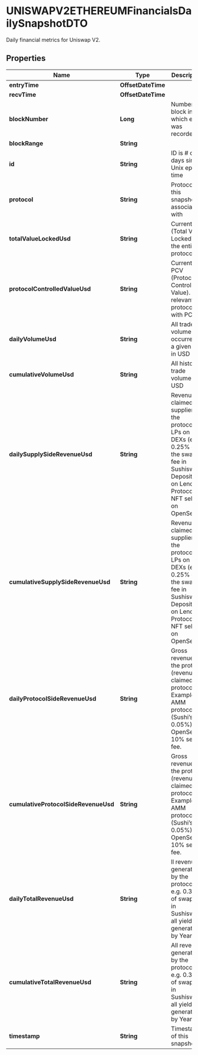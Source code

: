 

# UNISWAPV2ETHEREUMFinancialsDailySnapshotDTO

Daily financial metrics for Uniswap V2.

## Properties

| Name | Type | Description | Notes |
|------------ | ------------- | ------------- | -------------|
|**entryTime** | **OffsetDateTime** |  |  [optional] |
|**recvTime** | **OffsetDateTime** |  |  [optional] |
|**blockNumber** | **Long** | Number of block in which entity was recorded. |  [optional] |
|**blockRange** | **String** |  |  [optional] |
|**id** | **String** | ID is # of days since Unix epoch time |  [optional] |
|**protocol** | **String** | Protocol this snapshot is associated with |  [optional] |
|**totalValueLockedUsd** | **String** | Current TVL (Total Value Locked) of the entire protocol |  [optional] |
|**protocolControlledValueUsd** | **String** | Current PCV (Protocol Controlled Value). Only relevant for protocols with PCV. |  [optional] |
|**dailyVolumeUsd** | **String** | All trade volume occurred in a given day, in USD |  [optional] |
|**cumulativeVolumeUsd** | **String** | All historical trade volume in USD |  [optional] |
|**dailySupplySideRevenueUsd** | **String** | Revenue claimed by suppliers to the protocol. LPs on DEXs (e.g. 0.25% of the swap fee in Sushiswap). Depositors on Lending Protocols. NFT sellers on OpenSea. |  [optional] |
|**cumulativeSupplySideRevenueUsd** | **String** | Revenue claimed by suppliers to the protocol. LPs on DEXs (e.g. 0.25% of the swap fee in Sushiswap). Depositors on Lending Protocols. NFT sellers on OpenSea. |  [optional] |
|**dailyProtocolSideRevenueUsd** | **String** | Gross revenue for the protocol (revenue claimed by protocol). Examples: AMM protocol fee (Sushi’s 0.05%). OpenSea 10% sell fee. |  [optional] |
|**cumulativeProtocolSideRevenueUsd** | **String** | Gross revenue for the protocol (revenue claimed by protocol). Examples: AMM protocol fee (Sushi’s 0.05%). OpenSea 10% sell fee. |  [optional] |
|**dailyTotalRevenueUsd** | **String** | ll revenue generated by the protocol. e.g. 0.30% of swap fee in Sushiswap, all yield generated by Yearn. |  [optional] |
|**cumulativeTotalRevenueUsd** | **String** | All revenue generated by the protocol. e.g. 0.30% of swap fee in Sushiswap, all yield generated by Yearn. |  [optional] |
|**timestamp** | **String** | Timestamp of this snapshot |  [optional] |



